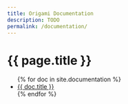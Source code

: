```yaml
---
title: Origami Documentation
description: TODO
permalink: /documentation/
---
```



# {{ page.title }}

<ul>
	{% for doc in site.documentation %}
		<li>
			<a href="{{ doc.url }}">
				{{ doc.title }}
			</a>
		</li>
	{% endfor %}
</ul>
